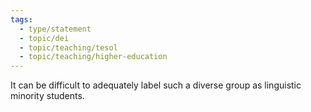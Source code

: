 ```yaml
---
tags:
  - type/statement
  - topic/dei
  - topic/teaching/tesol
  - topic/teaching/higher-education
---
```

It can be difficult to adequately label such a diverse group as linguistic minority students.